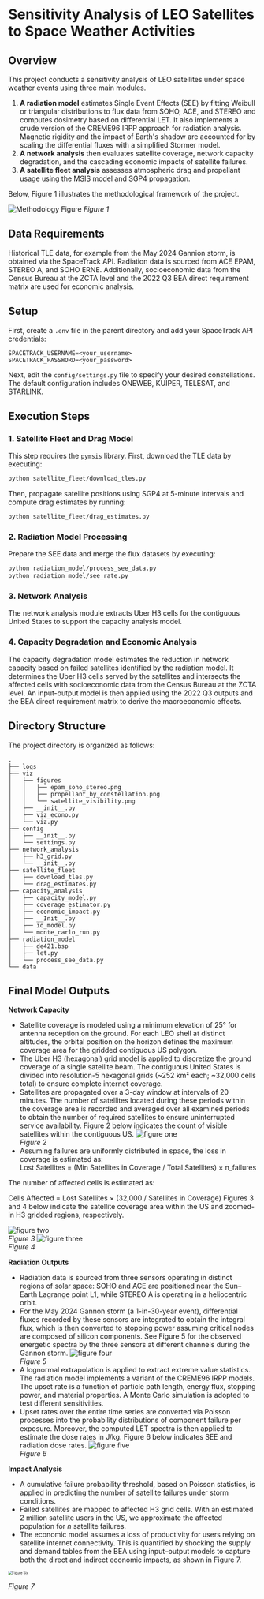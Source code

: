 # Sensitivity Analysis of LEO Satellites to Space Weather Activities

## Overview

This project conducts a sensitivity analysis of LEO satellites under space weather events using three main modules. 
1. **A radiation model** estimates Single Event Effects (SEE) by fitting Weibull or triangular distributions to flux data from SOHO, ACE, and STEREO and computes dosimetry based on differential LET. It also implements a crude version of the CREME96 IRPP approach for radiation analysis. Magnetic rigidity and the impact of Earth's shadow are accounted for by scaling the differential fluxes with a simplified Stormer model. 
2. **A network analysis** then evaluates satellite coverage, network capacity degradation, and the cascading economic impacts of satellite failures. 
3. **A satellite fleet analysis** assesses atmospheric drag and propellant usage using the MSIS model and SGP4 propagation. 

Below, Figure 1 illustrates the methodological framework of the project.  

![Methodology Figure](viz/figures/box.png)
_Figure 1_

## Data Requirements

Historical TLE data, for example from the May 2024 Gannion storm, is obtained via the SpaceTrack API. Radiation data is sourced from ACE EPAM, STEREO A, and SOHO ERNE. Additionally, socioeconomic data from the Census Bureau at the ZCTA level and the 2022 Q3 BEA direct requirement matrix are used for economic analysis.

## Setup

First, create a `.env` file in the parent directory and add your SpaceTrack API credentials:

```env
SPACETRACK_USERNAME=<your_username>
SPACETRACK_PASSWORD=<your_password>
```

Next, edit the `config/settings.py` file to specify your desired constellations. The default configuration includes ONEWEB, KUIPER, TELESAT, and STARLINK.

## Execution Steps

### 1. Satellite Fleet and Drag Model

This step requires the `pymsis` library. First, download the TLE data by executing:

```bash
python satellite_fleet/download_tles.py
```

Then, propagate satellite positions using SGP4 at 5-minute intervals and compute drag estimates by running:

```bash
python satellite_fleet/drag_estimates.py
```

### 2. Radiation Model Processing

Prepare the SEE data and merge the flux datasets by executing:

```bash
python radiation_model/process_see_data.py
python radiation_model/see_rate.py
```

### 3. Network Analysis

The network analysis module extracts Uber H3 cells for the contiguous United States to support the capacity analysis model.

### 4. Capacity Degradation and Economic Analysis

The capacity degradation model estimates the reduction in network capacity based on failed satellites identified by the radiation model. It determines the Uber H3 cells served by the satellites and intersects the affected cells with socioeconomic data from the Census Bureau at the ZCTA level. An input-output model is then applied using the 2022 Q3 outputs and the BEA direct requirement matrix to derive the macroeconomic effects.

## Directory Structure

The project directory is organized as follows:

```
.
├── logs
├── viz
│   ├── figures
│   │   ├── epam_soho_stereo.png
│   │   ├── propellant_by_constellation.png
│   │   └── satellite_visibility.png
│   ├── __init__.py
│   ├── viz_econo.py
│   └── viz.py
├── config
│   ├── __init__.py
│   └── settings.py
├── network_analysis
│   ├── h3_grid.py
│   └── __init__.py
├── satellite_fleet
│   ├── download_tles.py
│   └── drag_estimates.py
├── capacity_analysis
│   ├── capacity_model.py
│   ├── coverage_estimator.py
│   ├── economic_impact.py
│   ├── __Init__.py
│   ├── io_model.py
│   └── monte_carlo_run.py
├── radiation_model
│   ├── de421.bsp
│   ├── let.py
│   └── process_see_data.py
└── data
```

## Final Model Outputs

**Network Capacity**

- Satellite coverage is modeled using a minimum elevation of 25° for antenna reception on the ground. For each LEO shell at distinct altitudes, the orbital position on the horizon defines the maximum coverage area for the gridded contiguous US polygon.
- The Uber H3 (hexagonal) grid model is applied to discretize the ground coverage of a single satellite beam. The contiguous United States is divided into resolution-5 hexagonal grids (~252 km² each; ~32,000 cells total) to ensure complete internet coverage.
- Satellites are propagated over a 3-day window at intervals of 20 minutes. The number of satellites located during these periods within the coverage area is recorded and averaged over all examined periods to obtain the number of required satellites to ensure uninterrupted service availability. Figure 2 below indicates the count of visible satellites within the contiguous US.
  ![figure one](viz/figures/satellite_visibility.png)  
   _Figure 2_
- Assuming failures are uniformly distributed in space, the loss in coverage is estimated as:  
  Lost Satellites = (Min Satellites in Coverage / Total Satellites) × n_failures

The number of affected cells is estimated as:

Cells Affected = Lost Satellites × (32,000 / Satellites in Coverage)
Figures 3 and 4 below indicate the satellite coverage area within the US and zoomed-in H3 gridded regions, respectively.

![figure two](viz/figures/satellite_visibility_map.png)  
 _Figure 3_
![figure three](viz/figures/small_region_coverage_map.png)  
 _Figure 4_

**Radiation Outputs**

- Radiation data is sourced from three sensors operating in distinct regions of solar space: SOHO and ACE are positioned near the Sun–Earth Lagrange point L1, while STEREO A is operating in a heliocentric orbit.
- For the May 2024 Gannon storm (a 1-in-30-year event), differential fluxes recorded by these sensors are integrated to obtain the integral flux, which is then converted to stopping power assuming critical nodes are composed of silicon components. See Figure 5 for the observed energetic spectra by the three sensors at different channels during the Gannon storm.
  ![figure four](viz/figures/flux_spectra.png)  
  _Figure 5_
- A lognormal extrapolation is applied to extract extreme value statistics. The radiation model implements a variant of the CREME96 IRPP models. The upset rate is a function of particle path length, energy flux, stopping power, and material properties. A Monte Carlo simulation is adopted to test different sensitivities.
- Upset rates over the entire time series are converted via Poisson processes into the probability distributions of component failure per exposure. Moreover, the computed LET spectra is then applied to estimate the dose rates in J/kg. Figure 6 below indicates SEE and radiation dose rates.
  ![figure five](viz/figures/dose_rates.png)  
   _Figure 6_

**Impact Analysis**

- A cumulative failure probability threshold, based on Poisson statistics, is applied in predicting the number of satellite failures under storm conditions.
- Failed satellites are mapped to affected H3 grid cells. With an estimated 2 million satellite users in the US, we approximate the affected population for _n_ satellite failures.
- The economic model assumes a loss of productivity for users relying on satellite internet connectivity. This is quantified by shocking the supply and demand tables from the BEA using input–output models to capture both the direct and indirect economic impacts, as shown in Figure 7.
<img src="viz/figures/economic_impact.png" alt="Figure Six" style="zoom: 0.5;">

   _Figure 7_

